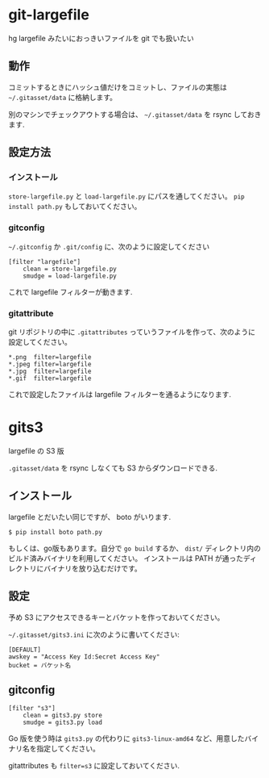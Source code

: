 # git-largefile

hg largefile みたいにおっきいファイルを git でも扱いたい

## 動作

コミットするときにハッシュ値だけをコミットし、ファイルの実態は `~/.gitasset/data`
に格納します。

別のマシンでチェックアウトする場合は、 `~/.gitasset/data` を rsync しておきます.

## 設定方法

### インストール

``store-largefile.py`` と ``load-largefile.py`` にパスを通してください。
`pip install path.py` もしておいてください。

### gitconfig

`~/.gitconfig` か `.git/config` に、次のように設定してください

```
[filter "largefile"]
    clean = store-largefile.py
    smudge = load-largefile.py
```

これで largefile フィルターが動きます.

### gitattribute

git リポジトリの中に `.gitattributes` っていうファイルを作って、次のように設定してください。

```
*.png  filter=largefile
*.jpeg filter=largefile
*.jpg  filter=largefile
*.gif  filter=largefile
```

これで設定したファイルは largefile フィルターを通るようになります.

# gits3

largefile の S3 版

`.gitasset/data` を rsync しなくても S3 からダウンロードできる.

## インストール

largefile とだいたい同じですが、 boto がいります.

```
$ pip install boto path.py
```

もしくは、go版もあります。自分で `go build` するか、 `dist/` ディレクトリ内の
ビルド済みバイナリを利用してください。
インストールは PATH が通ったディレクトリにバイナリを放り込むだけです。

## 設定

予め S3 にアクセスできるキーとバケットを作っておいてください。

`~/.gitasset/gits3.ini` に次のように書いてください:

```
[DEFAULT]
awskey = "Access Key Id:Secret Access Key"
bucket = バケット名
```

## gitconfig

```
[filter "s3"]
    clean = gits3.py store
    smudge = gits3.py load
```

Go 版を使う時は `gits3.py` の代わりに `gits3-linux-amd64` など、用意したバイナリ名を指定してください。

gitattributes も `filter=s3` に設定しておいてください.
